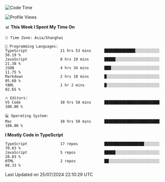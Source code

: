 <!--START_SECTION:waka-->
![Code Time](http://img.shields.io/badge/Code%20Time-6%2C445%20hrs%2050%20mins-blue)

![Profile Views](http://img.shields.io/badge/Profile%20Views-1-blue)

📊 **This Week I Spent My Time On** 

```text
🕑︎ Time Zone: Asia/Shanghai

💬 Programming Languages: 
TypeScript               21 hrs 53 mins      ██████████████░░░░░░░░░░░   56.19 % 
JavaScript               8 hrs 19 mins       █████░░░░░░░░░░░░░░░░░░░░   21.38 % 
JSON                     4 hrs 34 mins       ███░░░░░░░░░░░░░░░░░░░░░░   11.75 % 
Markdown                 2 hrs 10 mins       █░░░░░░░░░░░░░░░░░░░░░░░░   05.60 % 
YAML                     1 hr 2 mins         █░░░░░░░░░░░░░░░░░░░░░░░░   02.65 % 

🔥 Editors: 
VS Code                  38 hrs 58 mins      █████████████████████████   100.00 % 

💻 Operating System: 
Mac                      38 hrs 58 mins      █████████████████████████   100.00 % 
```

**I Mostly Code in TypeScript** 

```text
TypeScript               17 repos            ██████████████████░░░░░░░   70.83 % 
JavaScript               5 repos             █████░░░░░░░░░░░░░░░░░░░░   20.83 % 
HTML                     2 repos             ██░░░░░░░░░░░░░░░░░░░░░░░   08.33 % 
```




 Last Updated on 25/07/2024 22:10:29 UTC
<!--END_SECTION:waka-->
